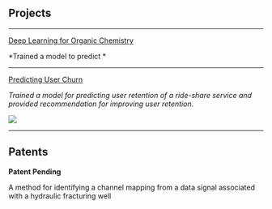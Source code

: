 ## Projects

---

[Deep Learning for Organic Chemistry](https://cwolfbrandt.github.io/csk/)

*Trained a model to predict *

---
[Predicting User Churn]()

*Trained a model for predicting user retention of a ride-share service and provided recommendation for improving user retention.*

<img src="images/rideshare.png?raw=true"/>

---

## Patents

**Patent Pending**

A method for identifying a channel mapping from a data signal associated with a hydraulic fracturing well 
